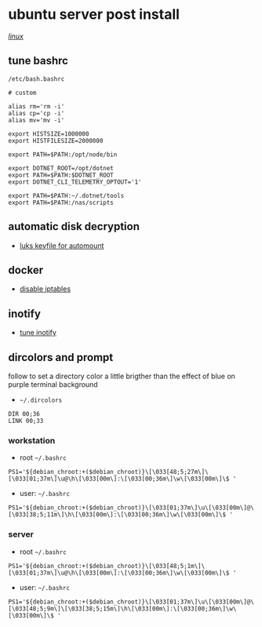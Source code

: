 # ubuntu server post install

*[linux](../README.md#linux)*

## tune bashrc

`/etc/bash.bashrc`

```
# custom

alias rm='rm -i'
alias cp='cp -i'
alias mv='mv -i'

export HISTSIZE=1000000
export HISTFILESIZE=2000000

export PATH=$PATH:/opt/node/bin

export DOTNET_ROOT=/opt/dotnet
export PATH=$PATH:$DOTNET_ROOT
export DOTNET_CLI_TELEMETRY_OPTOUT='1'

export PATH=$PATH:~/.dotnet/tools
export PATH=$PATH:/nas/scripts
```

## automatic disk decryption

- [luks keyfile for automount](encrypt-disk.md#use-keyfile-for-automount)

## docker

- [disable iptables](docker-without-iptables.md)

## inotify

- [tune inotify](tune-inotify.md)

## dircolors and prompt

follow to set a directory color a little brigther than the effect of blue on purple terminal background

- `~/.dircolors`

```
DIR 00;36
LINK 00;33
```

### workstation

- root `~/.bashrc`

```
PS1='${debian_chroot:+($debian_chroot)}\[\033[48;5;27m\]\[\033[01;37m\]\u@\h\[\033[00m\]:\[\033[00;36m\]\w\[\033[00m\]\$ '
```

- user: `~/.bashrc`

```
PS1='${debian_chroot:+($debian_chroot)}\[\033[01;37m\]\u\[\033[00m\]@\[\033[38;5;11m\]\h\[\033[00m\]:\[\033[00;36m\]\w\[\033[00m\]\$ '
```

### server


- root `~/.bashrc`

```
PS1='${debian_chroot:+($debian_chroot)}\[\033[48;5;1m\]\[\033[01;37m\]\u@\h\[\033[00m\]:\[\033[00;36m\]\w\[\033[00m\]\$ '
```

- user: `~/.bashrc`

```
PS1='${debian_chroot:+($debian_chroot)}\[\033[01;37m\]\u\[\033[00m\]@\[\033[48;5;9m\]\[\033[38;5;15m\]\h\[\033[00m\]:\[\033[00;36m\]\w\[\033[00m\]\$ '
```
